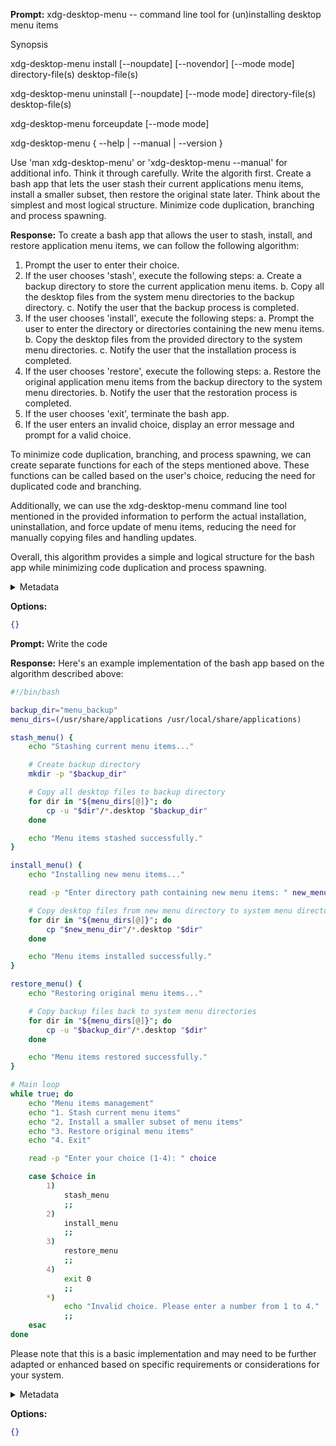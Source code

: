 **Prompt:**
   xdg-desktop-menu -- command line tool for (un)installing
   desktop menu items

Synopsis

   xdg-desktop-menu install [--noupdate] [--novendor] [--mode
   mode] directory-file(s) desktop-file(s)

   xdg-desktop-menu uninstall [--noupdate] [--mode mode]
   directory-file(s) desktop-file(s)

   xdg-desktop-menu forceupdate [--mode mode]

   xdg-desktop-menu { --help | --manual | --version }

Use 'man xdg-desktop-menu' or 'xdg-desktop-menu --manual' for additional info.
 Think it through carefully. Write the algorith first. Create a bash app that lets the user stash their current applications menu items, install a smaller subset, then restore the original state later. Think about the simplest and most logical structure. Minimize code duplication, branching and process spawning.

**Response:**
To create a bash app that allows the user to stash, install, and restore application menu items, we can follow the following algorithm:

1. Prompt the user to enter their choice.
2. If the user chooses 'stash', execute the following steps:
   a. Create a backup directory to store the current application menu items.
   b. Copy all the desktop files from the system menu directories to the backup directory.
   c. Notify the user that the backup process is completed.
3. If the user chooses 'install', execute the following steps:
   a. Prompt the user to enter the directory or directories containing the new menu items.
   b. Copy the desktop files from the provided directory to the system menu directories.
   c. Notify the user that the installation process is completed.
4. If the user chooses 'restore', execute the following steps:
   a. Restore the original application menu items from the backup directory to the system menu directories.
   b. Notify the user that the restoration process is completed.
5. If the user chooses 'exit', terminate the bash app.
6. If the user enters an invalid choice, display an error message and prompt for a valid choice.

To minimize code duplication, branching, and process spawning, we can create separate functions for each of the steps mentioned above. These functions can be called based on the user's choice, reducing the need for duplicated code and branching.

Additionally, we can use the xdg-desktop-menu command line tool mentioned in the provided information to perform the actual installation, uninstallation, and force update of menu items, reducing the need for manually copying files and handling updates.

Overall, this algorithm provides a simple and logical structure for the bash app while minimizing code duplication and process spawning.

<details><summary>Metadata</summary>

- Duration: 9397 ms
- Datetime: 2023-08-28T17:34:27.782953
- Model: gpt-3.5-turbo-0613

</details>

**Options:**
```json
{}
```

**Prompt:**
Write the code

**Response:**
Here's an example implementation of the bash app based on the algorithm described above:

```bash
#!/bin/bash

backup_dir="menu_backup"
menu_dirs=(/usr/share/applications /usr/local/share/applications)

stash_menu() {
    echo "Stashing current menu items..."

    # Create backup directory
    mkdir -p "$backup_dir"

    # Copy all desktop files to backup directory
    for dir in "${menu_dirs[@]}"; do
        cp -u "$dir"/*.desktop "$backup_dir"
    done

    echo "Menu items stashed successfully."
}

install_menu() {
    echo "Installing new menu items..."

    read -p "Enter directory path containing new menu items: " new_menu_dir

    # Copy desktop files from new menu directory to system menu directories
    for dir in "${menu_dirs[@]}"; do
        cp "$new_menu_dir"/*.desktop "$dir"
    done

    echo "Menu items installed successfully."
}

restore_menu() {
    echo "Restoring original menu items..."

    # Copy backup files back to system menu directories
    for dir in "${menu_dirs[@]}"; do
        cp -u "$backup_dir"/*.desktop "$dir"
    done

    echo "Menu items restored successfully."
}

# Main loop
while true; do
    echo "Menu items management"
    echo "1. Stash current menu items"
    echo "2. Install a smaller subset of menu items"
    echo "3. Restore original menu items"
    echo "4. Exit"

    read -p "Enter your choice (1-4): " choice

    case $choice in
        1)
            stash_menu
            ;;
        2)
            install_menu
            ;;
        3)
            restore_menu
            ;;
        4)
            exit 0
            ;;
        *)
            echo "Invalid choice. Please enter a number from 1 to 4."
            ;;
    esac
done
```

Please note that this is a basic implementation and may need to be further adapted or enhanced based on specific requirements or considerations for your system.

<details><summary>Metadata</summary>

- Duration: 11111 ms
- Datetime: 2023-08-28T17:37:20.269934
- Model: gpt-3.5-turbo-0613

</details>

**Options:**
```json
{}
```

